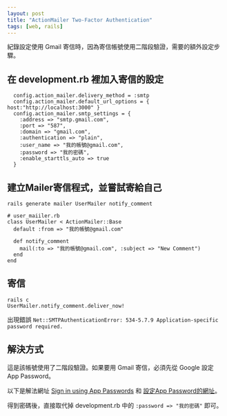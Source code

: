 ```yaml
---
layout: post
title: "ActionMailer Two-Factor Authentication"
tags: [web, rails]
---
```


紀錄設定使用 Gmail 寄信時，因為寄信帳號使用二階段驗證，需要的額外設定步驟。

<!--more-->

## 在 development.rb 裡加入寄信的設定

```
  config.action_mailer.delivery_method = :smtp
  config.action_mailer.default_url_options = { host:"http://localhost:3000" }
  config.action_mailer.smtp_settings = {
    :address => "smtp.gmail.com",
    :port => "587",
    :domain => "gmail.com",
    :authentication => "plain",
    :user_name => "我的帳號@gmail.com",
    :password => "我的密碼",
    :enable_starttls_auto => true
  }
```

## 建立Mailer寄信程式，並嘗試寄給自己

`rails generate mailer UserMailer notify_comment`

```
# user_maiiler.rb
class UserMailer < ActionMailer::Base
  default :from => "我的帳號@gmail.com"

  def notify_comment
    mail(:to => "我的帳號@gmail.com", :subject => "New Comment")
  end
end
```

## 寄信
```
rails c
UserMailer.notify_comment.deliver_now!
```

出現錯誤 `Net::SMTPAuthenticationError: 534-5.7.9 Application-specific password required.`

## 解決方式

這是該帳號使用了二階段驗證。如果要用 Gmail 寄信，必須先從 Google 設定 App Password。

以下是解法網址  [Sign in using App Passwords](https://support.google.com/accounts/answer/185833?hl=en)  和  [設定App Password的網址](https://security.google.com/settings/security/apppasswords)。

得到密碼後，直接取代掉 development.rb 中的 `:password => "我的密碼"` 即可。
